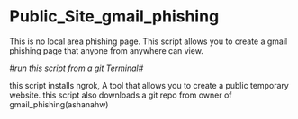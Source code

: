 # Public_Site_gmail_phishing
This is no local area phishing page. This script allows you to create a gmail phishing page that anyone from anywhere can view.

*#run this script from a git Terminal#*

this script installs ngrok, A tool that allows you to create a public temporary website.
this script also downloads a git repo from owner of gmail_phishing(ashanahw)


